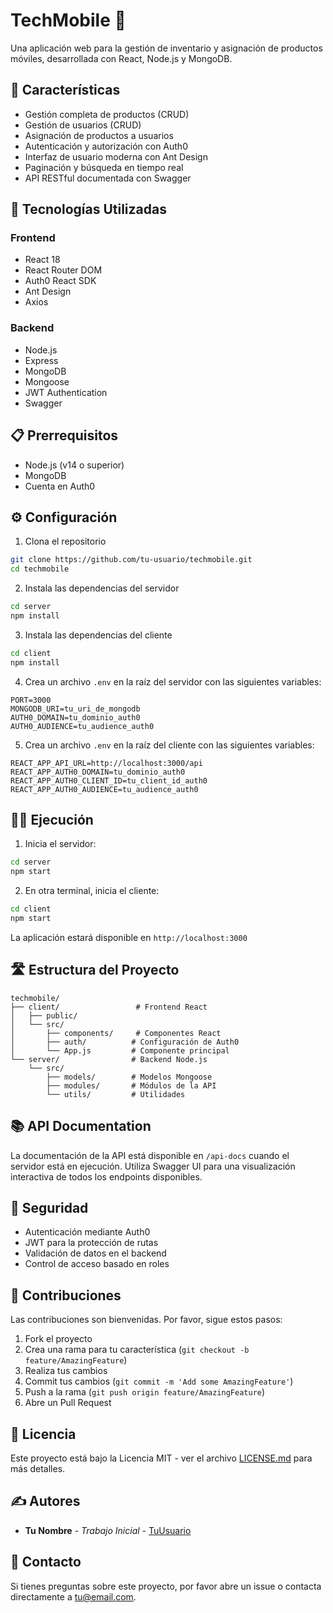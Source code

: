 # TechMobile 📱

Una aplicación web para la gestión de inventario y asignación de productos móviles, desarrollada con React, Node.js y MongoDB.

## 🌟 Características

- Gestión completa de productos (CRUD)
- Gestión de usuarios (CRUD)
- Asignación de productos a usuarios
- Autenticación y autorización con Auth0
- Interfaz de usuario moderna con Ant Design
- Paginación y búsqueda en tiempo real
- API RESTful documentada con Swagger

## 🚀 Tecnologías Utilizadas

### Frontend
- React 18
- React Router DOM
- Auth0 React SDK
- Ant Design
- Axios

### Backend
- Node.js
- Express
- MongoDB
- Mongoose
- JWT Authentication
- Swagger

## 📋 Prerrequisitos

- Node.js (v14 o superior)
- MongoDB
- Cuenta en Auth0

## ⚙️ Configuración

1. Clona el repositorio
```bash
git clone https://github.com/tu-usuario/techmobile.git
cd techmobile
```

2. Instala las dependencias del servidor
```bash
cd server
npm install
```

3. Instala las dependencias del cliente
```bash
cd client
npm install
```

4. Crea un archivo `.env` en la raíz del servidor con las siguientes variables:
```env
PORT=3000
MONGODB_URI=tu_uri_de_mongodb
AUTH0_DOMAIN=tu_dominio_auth0
AUTH0_AUDIENCE=tu_audience_auth0
```

5. Crea un archivo `.env` en la raíz del cliente con las siguientes variables:
```env
REACT_APP_API_URL=http://localhost:3000/api
REACT_APP_AUTH0_DOMAIN=tu_dominio_auth0
REACT_APP_AUTH0_CLIENT_ID=tu_client_id_auth0
REACT_APP_AUTH0_AUDIENCE=tu_audience_auth0
```

## 🏃‍♂️ Ejecución

1. Inicia el servidor:
```bash
cd server
npm start
```

2. En otra terminal, inicia el cliente:
```bash
cd client
npm start
```

La aplicación estará disponible en `http://localhost:3000`

## 🛣️ Estructura del Proyecto

```
techmobile/
├── client/                 # Frontend React
│   ├── public/
│   └── src/
│       ├── components/     # Componentes React
│       ├── auth/          # Configuración de Auth0
│       └── App.js         # Componente principal
└── server/                # Backend Node.js
    └── src/
        ├── models/        # Modelos Mongoose
        ├── modules/       # Módulos de la API
        └── utils/         # Utilidades

```

## 📚 API Documentation

La documentación de la API está disponible en `/api-docs` cuando el servidor está en ejecución. Utiliza Swagger UI para una visualización interactiva de todos los endpoints disponibles.

## 🔐 Seguridad

- Autenticación mediante Auth0
- JWT para la protección de rutas
- Validación de datos en el backend
- Control de acceso basado en roles

## 🤝 Contribuciones

Las contribuciones son bienvenidas. Por favor, sigue estos pasos:

1. Fork el proyecto
2. Crea una rama para tu característica (`git checkout -b feature/AmazingFeature`)
3. Realiza tus cambios
4. Commit tus cambios (`git commit -m 'Add some AmazingFeature'`)
5. Push a la rama (`git push origin feature/AmazingFeature`)
6. Abre un Pull Request

## 📝 Licencia

Este proyecto está bajo la Licencia MIT - ver el archivo [LICENSE.md](LICENSE.md) para más detalles.

## ✍️ Autores

* **Tu Nombre** - *Trabajo Inicial* - [TuUsuario](https://github.com/tu-usuario)

## 📧 Contacto

Si tienes preguntas sobre este proyecto, por favor abre un issue o contacta directamente a [tu@email.com](mailto:tu@email.com).
